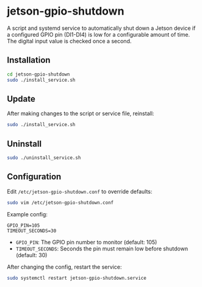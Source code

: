 # jetson-gpio-shutdown

A script and systemd service to automatically shut down a Jetson device if a configured GPIO pin (DI1-DI4) is low for a configurable amount of time. The digital input value is checked once a second.

## Installation

```sh
cd jetson-gpio-shutdown
sudo ./install_service.sh
```

## Update

After making changes to the script or service file, reinstall:

```sh
sudo ./install_service.sh
```

## Uninstall

```sh
sudo ./uninstall_service.sh
```

## Configuration

Edit `/etc/jetson-gpio-shutdown.conf` to override defaults:

```sh
sudo vim /etc/jetson-gpio-shutdown.conf
```

Example config:

```
GPIO_PIN=105
TIMEOUT_SECONDS=30
```

- `GPIO_PIN`: The GPIO pin number to monitor (default: 105)
- `TIMEOUT_SECONDS`: Seconds the pin must remain low before shutdown (default: 30)

After changing the config, restart the service:

```sh
sudo systemctl restart jetson-gpio-shutdown.service
```
